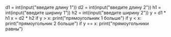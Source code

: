 d1 = int(input("введите длину 1"))
d2 = int(input("введите длину 2"))
h1 = int(input("введите ширину 1"))
h2 = int(input("введите ширину 2"))
y = d1 * h1
x = d2 * h2
if y > x:
    print("прямоугольник 1 больше")
if y < x:
    print("прямоугольник 2 больше")
if y == x:
    print("прямоугольники равны")
